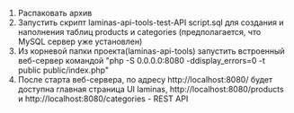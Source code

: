 1. Распаковать архив
2. Запустить скрипт laminas-api-tools-test-API script.sql для создания и наполнения таблиц products и categories (предполагается, что MySQL сервер уже установлен)
3. Из корневой папки проекта(laminas-api-tools) запустить встроенный веб-сервер командой "php -S 0.0.0.0:8080 -ddisplay_errors=0 -t public public/index.php"
4. После старта веб-сервера, по адресу http://localhost:8080/ будет доступна главная страница UI laminas,  http://localhost:8080/products и http://localhost:8080/categories - REST API
